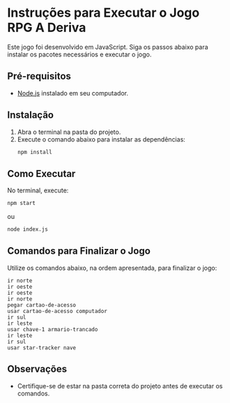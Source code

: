 # Instruções para Executar o Jogo RPG A Deriva

Este jogo foi desenvolvido em JavaScript. Siga os passos abaixo para instalar os pacotes necessários e executar o jogo.

## Pré-requisitos

- [Node.js](https://nodejs.org/) instalado em seu computador.

## Instalação

1. Abra o terminal na pasta do projeto.
2. Execute o comando abaixo para instalar as dependências:
    ```bash
    npm install
    ```

## Como Executar

No terminal, execute:
```bash
npm start
```
ou
```bash
node index.js
```

## Comandos para Finalizar o Jogo

Utilize os comandos abaixo, na ordem apresentada, para finalizar o jogo:

```
ir norte
ir oeste
ir oeste
ir norte
pegar cartao-de-acesso
usar cartao-de-acesso computador
ir sul
ir leste
usar chave-1 armario-trancado
ir leste
ir sul
usar star-tracker nave
```

## Observações

- Certifique-se de estar na pasta correta do projeto antes de executar os comandos.
